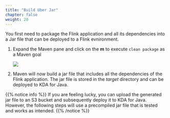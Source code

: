 ```yaml
---
title: "Build Uber Jar"
chapter: false
weight: 20
---
```


You first need to package the Flink application and all its dependencies into a Jar file that can be deployed to a Flink evnironment.

1. Expand the Maven pane and click on the **m** to execute `clean package` as a Maven goal

	![](/images/intellij-7-maven-package.png)

1. Maven will now build a jar file that includes all the dependencies of the Flink application. The jar file is stored in the *target* directory and can be deployed to KDA for Java.

{{% notice info %}}
If you are feeling lucky, you can upload the generated jar file to an S3 bucket and subsequently deploy it to KDA for Java. However, the following steps will use a precompiled jar file that is tested and works as intended.
{{% /notice %}}
